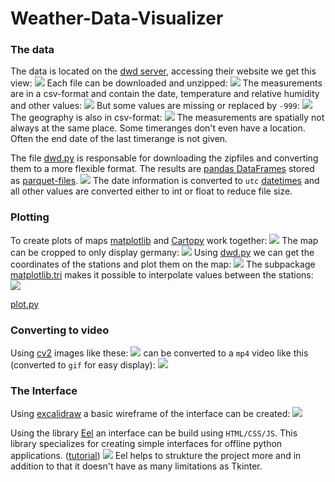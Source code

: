 # Weather-Data-Visualizer

### The data
The data is located on the [dwd server](https://opendata.dwd.de/climate_environment/CDC/observations_germany/climate/hourly/air_temperature/historical/), accessing their website we get this view:
![](./images/data.png)
Each file can be downloaded and unzipped:
![](./images/zipfile.png)
The measurements are in a csv-format and contain the date, temperature and relative humidity and other values:
![](./images/measurements.png)
But some values are missing or replaced by `-999`:
![](./images/missing_data.png)
The geography is also in csv-format:
![](./images/geography.png)
The measurements are spatially not always at the same place. Some timeranges don't even have a location. Often the end date of the last timerange is not given.

The file [dwd.py](../src/dwd.py) is responsable for downloading the zipfiles and converting them to a more flexible format.
The results are [pandas DataFrames](https://pandas.pydata.org/docs/reference/api/pandas.DataFrame.html#pandas-dataframe) stored as [parquet-files](https://www.youtube.com/watch?v=VZykcApkz_4).
![](./images/dataframe.png)
The date information is converted to `utc` [datetimes](https://docs.python.org/3/library/datetime.html) and all other values are converted either to int or float to reduce file size.

### Plotting
To create plots of maps [matplotlib](https://matplotlib.org/) and [Cartopy](https://scitools.org.uk/cartopy/docs/latest/matplotlib/intro.html) work together:
![](./images/cartopy_map.png)
The map can be cropped to only display germany:
![](./images/cartopy_germany.png)
Using [dwd.py](../src/dwd.py) we can get the coordinates of the stations and plot them on the map:
![](./images/stations.png)
The subpackage [matplotlib.tri](https://matplotlib.org/stable/gallery/images_contours_and_fields/irregulardatagrid.html) makes it possible to interpolate values between the stations:
![](./images/interpolated.png)

[plot.py](../src/plot.py)

### Converting to video
Using [cv2](https://pypi.org/project/opencv-python/) images like these:
![](./images/test_images.png)
can be converted to a `mp4` video like this (converted to `gif` for easy display):
![](./images/test_video_as_gif.gif)

### The Interface
Using [excalidraw](https://excalidraw.com/) a basic wireframe of the interface can be created:
![](./images/interface-mockup.png)

Using the library [Eel](https://github.com/ChrisKnott/Eel) an interface can be build using `HTML/CSS/JS`. This library specializes for creating simple interfaces for offline python applications. ([tutorial](https://medium.com/@utsav_datta/create-html-user-interface-for-python-using-eel-library-bab101cc0f99))
![](./images/eel_gui.png)
Eel helps to strukture the project more and in addition to that it doesn't have as many limitations as Tkinter.

